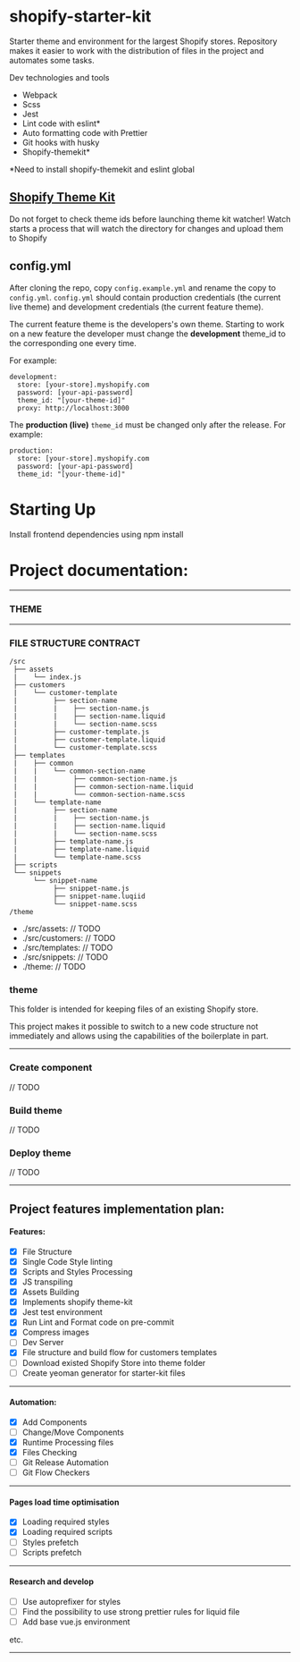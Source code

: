 # shopify-starter-kit

Starter theme and environment for the largest Shopify stores. 
Repository makes it easier to work with the distribution of files in the project and automates some tasks.


Dev technologies and tools
- Webpack
- Scss
- Jest
- Lint code with eslint*
- Auto formatting code with Prettier
- Git hooks with husky
- Shopify-themekit*

*Need to install shopify-themekit and eslint global 

## [Shopify Theme Kit](https://shopify.dev/tools/theme-kit)

Do not forget to check theme ids before launching theme kit watcher!
Watch starts a process that will watch the directory for changes and upload them to Shopify

## config.yml

After cloning the repo, copy `config.example.yml` and rename the copy to `config.yml`.
`config.yml` should contain production credentials (the current live theme) and development credentials (the current feature theme).

The current feature theme is the developers's own theme. Starting to work on a new feature the developer must change the **development** theme_id to the corresponding one every time.

For example:

```
development:
  store: [your-store].myshopify.com
  password: [your-api-password]
  theme_id: "[your-theme-id]"
  proxy: http://localhost:3000
```

The **production (live)** `theme_id` must be changed only after the release.
For example:

```
production:
  store: [your-store].myshopify.com
  password: [your-api-password]
  theme_id: "[your-theme-id]"
```

# Starting Up
Install frontend dependencies using npm install


# Project documentation:

---

### THEME

---

### FILE STRUCTURE CONTRACT

```
/src
 ├── assets
 |    └── index.js
 ├── customers
 |    └── customer-template
 |         ├── section-name
 |         |    ├── section-name.js
 |         |    ├── section-name.liquid
 |         |    └── section-name.scss
 |         ├── customer-template.js
 |         ├── customer-template.liquid
 |         └── customer-template.scss
 ├── templates
 |    ├── common
 |    |    └── common-section-name
 |    |         ├── common-section-name.js
 |    |         ├── common-section-name.liquid
 |    |         └── common-section-name.scss
 |    └── template-name
 |         ├── section-name
 |         |    ├── section-name.js
 |         |    ├── section-name.liquid
 |         |    └── section-name.scss
 |         ├── template-name.js
 |         ├── template-name.liquid
 |         └── template-name.scss
 ├── scripts
 └── snippets
      └── snippet-name
           ├── snippet-name.js
           ├── snippet-name.luqiid
           └── snippet-name.scss
/theme
```


- ./src/assets: // TODO
- ./src/customers: // TODO
- ./src/templates: // TODO
- ./src/snippets: // TODO
- ./theme: // TODO

### theme

This folder is intended for keeping files of an existing Shopify store.

This project makes it possible to switch to a new code structure not immediately and allows using the capabilities of the boilerplate in part.

---


### Create component
// TODO


### Build theme
// TODO


### Deploy theme
// TODO


---

## Project features implementation plan: 


#### Features:

- [x] File Structure
- [x] Single Code Style linting
- [x] Scripts and Styles Processing
- [x] JS transpiling
- [x] Assets Building
- [x] Implements shopify theme-kit
- [x] Jest test environment
- [x] Run Lint and Format code on pre-commit
- [x] Compress images
- [ ] Dev Server
- [x] File structure and build flow for customers templates
- [ ] Download existed Shopify Store into theme folder
- [ ] Create yeoman generator for starter-kit files

---
#### Automation:

- [x] Add Components
- [ ] Change/Move Components
- [x] Runtime Processing files
- [x] Files Checking
- [ ] Git Release Automation
- [ ] Git Flow Checkers

---
#### Pages load time optimisation

- [x] Loading required styles
- [x] Loading required scripts
- [ ] Styles prefetch
- [ ] Scripts prefetch

---
#### Research and develop

- [ ] Use autoprefixer for styles
- [ ] Find the possibility to use strong prettier rules for liquid file
- [ ] Add base vue.js environment

etc.

---
